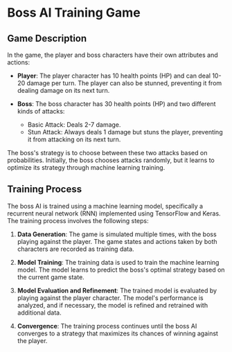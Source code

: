# Boss AI Training Game

## Game Description

In the game, the player and boss characters have their own attributes and actions:

- **Player**: The player character has 10 health points (HP) and can deal 10-20 damage per turn. The player can also be stunned, preventing it from dealing damage on its next turn.
  
- **Boss**: The boss character has 30 health points (HP) and two different kinds of attacks:
    - Basic Attack: Deals 2-7 damage.
    - Stun Attack: Always deals 1 damage but stuns the player, preventing it from attacking on its next turn.

The boss's strategy is to choose between these two attacks based on probabilities. Initially, the boss chooses attacks randomly, but it learns to optimize its strategy through machine learning training.

## Training Process

The boss AI is trained using a machine learning model, specifically a recurrent neural network (RNN) implemented using TensorFlow and Keras. The training process involves the following steps:

1. **Data Generation**: The game is simulated multiple times, with the boss playing against the player. The game states and actions taken by both characters are recorded as training data.

2. **Model Training**: The training data is used to train the machine learning model. The model learns to predict the boss's optimal strategy based on the current game state.

3. **Model Evaluation and Refinement**: The trained model is evaluated by playing against the player character. The model's performance is analyzed, and if necessary, the model is refined and retrained with additional data.

4. **Convergence**: The training process continues until the boss AI converges to a strategy that maximizes its chances of winning against the player.
